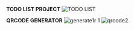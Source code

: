 **TODO LIST PROJECT**
![TODO LIST](https://github.com/user-attachments/assets/366aae2c-d55e-4817-8c7e-907a8ae91fc7)

**QRCODE GENERATOR**
![generate1r 1](https://github.com/user-attachments/assets/7bb71456-ba99-4269-a81f-40f929d8fa3f)
![qrcode2](https://github.com/user-attachments/assets/8b45d22a-c082-4dba-99c9-848345061fd1)
